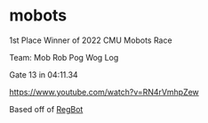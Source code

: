 # mobots

1st Place Winner of 2022 CMU Mobots Race

Team: Mob Rob Pog Wog Log

Gate 13 in 04:11.34

https://www.youtube.com/watch?v=RN4rVmhpZew

Based off of [RegBot](http://rsewiki.elektro.dtu.dk/index.php/Camera_based_line_follower)
